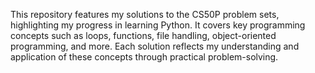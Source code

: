 This repository features my solutions to the CS50P problem sets, highlighting my progress in learning Python. It covers key programming concepts such as loops, functions, file handling, object-oriented programming, and more. Each solution reflects my understanding and application of these concepts through practical problem-solving.
